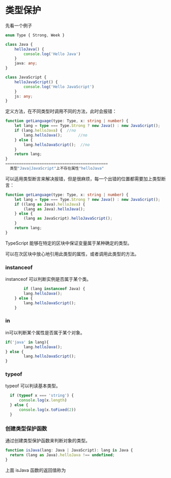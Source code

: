 # 类型保护

先看一个例子

```typescript
enum Type { Strong, Week }

class Java {
    helloJava() {
        console.log('Hello Java')
    }
  	java: any;
}

class JavaScript {
    helloJavaScript() {
        console.log('Hello JavaScript')
    }
  	js: any;
}
```

定义方法，在不同类型时调用不同的方法，此时会报错：

```typescript
function getLanguage(type: Type, x: string | number) {
    let lang = type === Type.Strong ? new Java() : new JavaScript();
  	if (lang.helloJava) {  //no
       	lang.helloJava();		//no
    } else {
        lang.helloJavaScript();  //no
    }
  	return lang;
}
=============================================
  类型"Java|JavaScript"上不存在属性"helloJava"
```

可以适用类型断言来解决报错，但是很麻烦，每一个出错的位置都需要加上类型断言：

```typescript
function getLanguage(type: Type, x: string | number) {
    let lang = type === Type.Strong ? new Java() : new JavaScript();
  	if ((lang as Java).helloJava) {
       	(lang as Java).helloJava();
    } else {
        (lang as JavaScript).helloJavaScript();
    }
    return lang;
}
```

TypeScript 能够在特定的区块中保证变量属于某种确定的类型。

可以在次区块中放心地引用此类型的属性，或者调用此类型的方法。

### instanceof

instanceof 可以判断实例是否属于某个类。

```typescript
		if (lang instanceof Java) {
       	lang.helloJava();
    } else {
        lang.helloJavaScript();
    }
```

### in

in可以判断某个属性是否属于某个对象。

```typescript
if('java' in lang){
		lang.helloJava();
} else {
		lang.helloJavaScript();
}
```

### typeof

typeof 可以判读基本类型。

```typescript
  if (typeof x === 'string') {
      console.log(x.length)
  } else {
      console.log(x.toFixed(2))
  }
```

### 创建类型保护函数

通过创建类型保护函数来判断对象的类型。



```typescript
function isJava(lang: Java | JavaScript): lang is Java {
  return (lang as Java).helloJava !== undefined;
}
```

上面 isJava 函数的返回值称为
